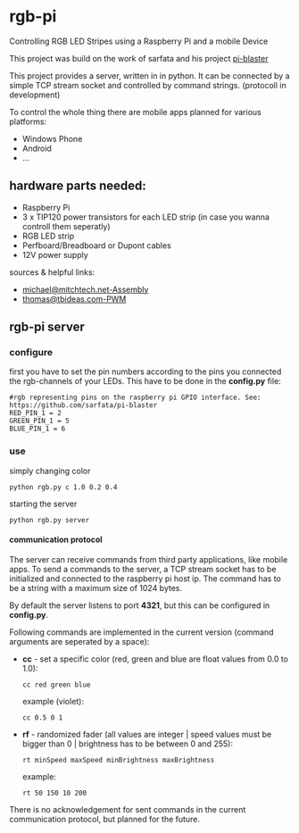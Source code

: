 <html>
	<head><title></title></head>
	<body>
		<h1>rgb-pi</h1>
		<p >Controlling RGB LED Stripes using a Raspberry Pi and a mobile Device</p>
		<p>This project was build on the work of sarfata and his project <a href="https://github.com/sarfata/pi-blaster">pi-blaster</a></p>
		<p>This project provides a server, written in in python. It can be connected by a simple TCP stream socket and controlled by command strings. (protocoll in development)</p>
		<p>To control the whole thing there are mobile apps planned for various platforms:</p>
		<ul>
			<li>Windows Phone</li>
			<li>Android</li>
			<li>...</li>
		</ul>
		<h2>hardware parts needed:</h2>
			<ul>
				<li>Raspberry Pi</li>
				<li>3 x TIP120 power transistors for each LED strip (in case you wanna controll them seperatly)</li>
				<li>RGB LED strip</li>
				<li>Perfboard/Breadboard or Dupont cables</li>
				<li>12V power supply</li>
			</ul>
		<p style="font-size: 1em;">sources & helpful links:</p>
		<ul>
			<li><a href="http://mitchtech.net/raspberry-pi-pwm-rgb-led-strip/">michael@mitchtech.net-Assembly</a></li>
			<li><a href="http://www.tbideas.com/blog/2013/02/controling-a-high-power-rgb-led-with-a-raspberry-pi/">thomas@tbideas.com-PWM</a></li>
		</ul>
		<h2>rgb-pi server</h2>
		<h3>configure</h3>
		<p>first you have to set the pin numbers according to the pins you connected the rgb-channels of your LEDs. This have to be done in the <strong>config.py</strong> file:</p>
		<pre><code>#rgb representing pins on the raspberry pi GPIO interface. See: https://github.com/sarfata/pi-blaster 
RED_PIN_1 = 2 
GREEN_PIN_1 = 5 
BLUE_PIN_1 = 6</code></pre>
		<h3>use</h3>
		<p>simply changing color<p>
		<pre><code>python rgb.py c 1.0 0.2 0.4</code></pre>
		<p>starting the server<p>
		<pre><code>python rgb.py server</code></pre>
		<h4>communication protocol</h4>
		<p>The server can receive commands from third party applications, like mobile apps. To send a commands to the server, a TCP stream socket has to be initialized and connected to the raspberry pi host ip. The command has to be a string with a maximum size of 1024 bytes.</p>
		<p>By default the server listens to port <strong>4321</strong>, but this can be configured in <strong>config.py</strong>.</p>
		<p>Following commands are implemented in the current version (command arguments are seperated by a space):</p>
		<ul>
			<li><strong>cc</strong> - set a specific color (red, green and blue are float values from 0.0 to 1.0):
			<pre><code>cc red green blue</code></pre>
			example (violet): <pre><code>cc 0.5 0 1</code></pre></li>
			<li><strong>rf</strong> - randomized fader (all values are integer | speed values must be bigger than 0 | brightness has to be between 0 and 255):
			<pre><code>rt minSpeed maxSpeed minBrightness maxBrightness</code></pre>
			example: <pre><code>rt 50 150 10 200</code></pre></li>
		</ul>
		<p>There is no acknowledgement for sent commands in the current communication protocol, but planned for the future.</p>
	</body>
</html> 
